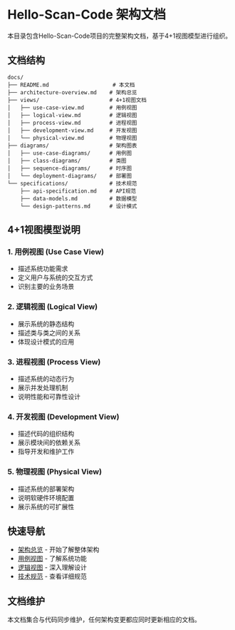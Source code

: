 # Hello-Scan-Code 架构文档

本目录包含Hello-Scan-Code项目的完整架构文档，基于4+1视图模型进行组织。

## 文档结构

```
docs/
├── README.md                    # 本文档
├── architecture-overview.md    # 架构总览
├── views/                      # 4+1视图文档
│   ├── use-case-view.md        # 用例视图
│   ├── logical-view.md         # 逻辑视图
│   ├── process-view.md         # 进程视图
│   ├── development-view.md     # 开发视图
│   └── physical-view.md        # 物理视图
├── diagrams/                   # 架构图表
│   ├── use-case-diagrams/      # 用例图
│   ├── class-diagrams/         # 类图
│   ├── sequence-diagrams/      # 时序图
│   └── deployment-diagrams/    # 部署图
└── specifications/             # 技术规范
    ├── api-specification.md    # API规范
    ├── data-models.md          # 数据模型
    └── design-patterns.md      # 设计模式
```

## 4+1视图模型说明

### 1. 用例视图 (Use Case View)
- 描述系统功能需求
- 定义用户与系统的交互方式
- 识别主要的业务场景

### 2. 逻辑视图 (Logical View)
- 展示系统的静态结构
- 描述类与类之间的关系
- 体现设计模式的应用

### 3. 进程视图 (Process View)
- 描述系统的动态行为
- 展示并发处理机制
- 说明性能和可靠性设计

### 4. 开发视图 (Development View)
- 描述代码的组织结构
- 展示模块间的依赖关系
- 指导开发和维护工作

### 5. 物理视图 (Physical View)
- 描述系统的部署架构
- 说明软硬件环境配置
- 展示系统的可扩展性

## 快速导航

- [架构总览](./architecture-overview.md) - 开始了解整体架构
- [用例视图](./views/use-case-view.md) - 了解系统功能
- [逻辑视图](./views/logical-view.md) - 深入理解设计
- [技术规范](./specifications/) - 查看详细规范

## 文档维护

本文档集合与代码同步维护，任何架构变更都应同时更新相应的文档。